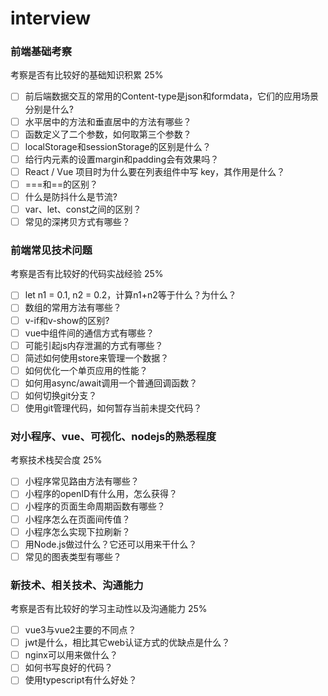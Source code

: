 # interview

### 前端基础考察
考察是否有比较好的基础知识积累 25%
- [ ] 前后端数据交互的常用的Content-type是json和formdata，它们的应用场景分别是什么?
- [ ] 水平居中的方法和垂直居中的方法有哪些？
- [ ] 函数定义了二个参数，如何取第三个参数？
- [ ] localStorage和sessionStorage的区别是什么？
- [ ] 给行内元素的设置margin和padding会有效果吗？
- [ ] React / Vue 项目时为什么要在列表组件中写 key，其作用是什么？
- [ ] ===和==的区别？
- [ ] 什么是防抖什么是节流?
- [ ] var、let、const之间的区别？
- [ ] 常见的深拷贝方式有哪些？

### 前端常见技术问题
考察是否有比较好的代码实战经验 25%
- [ ] let n1 = 0.1, n2 = 0.2，计算n1+n2等于什么？为什么？
- [ ] 数组的常用方法有哪些？
- [ ] v-if和v-show的区别?
- [ ] vue中组件间的通信方式有哪些？
- [ ] 可能引起js内存泄漏的方式有哪些？
- [ ] 简述如何使用store来管理一个数据？
- [ ] 如何优化一个单页应用的性能？
- [ ] 如何用async/await调用一个普通回调函数？
- [ ] 如何切换git分支？
- [ ] 使用git管理代码，如何暂存当前未提交代码？

### 对小程序、vue、可视化、nodejs的熟悉程度
考察技术栈契合度 25%
- [ ] 小程序常见路由方法有哪些？
- [ ] 小程序的openID有什么用，怎么获得？
- [ ] 小程序的页面生命周期函数有哪些？
- [ ] 小程序怎么在页面间传值？
- [ ] 小程序怎么实现下拉刷新？
- [ ] 用Node.js做过什么？它还可以用来干什么？
- [ ] 常见的图表类型有哪些？

### 新技术、相关技术、沟通能力
考察是否有比较好的学习主动性以及沟通能力 25%
- [ ] vue3与vue2主要的不同点？
- [ ] jwt是什么，相比其它web认证方式的优缺点是什么？
- [ ] nginx可以用来做什么？
- [ ] 如何书写良好的代码？
- [ ] 使用typescript有什么好处？
